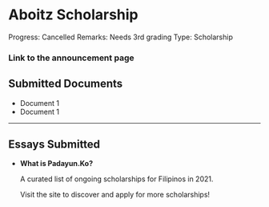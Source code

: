 # Aboitz Scholarship

Progress: Cancelled
Remarks: Needs 3rd grading
Type: Scholarship

### Link to the announcement page

[]()

## Submitted Documents

- Document 1
- Document 1

---

## Essays Submitted

- **What is Padayun.Ko?**
    
    A curated list of ongoing scholarships for Filipinos in 2021. 
    
    Visit the site to discover and apply for more scholarships!